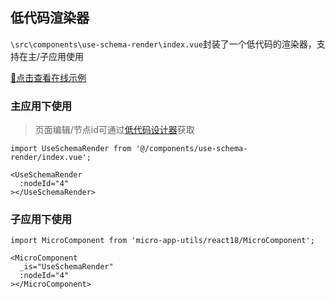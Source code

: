 ## 低代码渲染器
`\src\components\use-schema-render\index.vue`封装了一个低代码的渲染器，支持在主/子应用使用

[🔗点击查看在线示例](https://micro-admin-template.lammu.cn/micromain/demo/lowcodeEngine)


### 主应用下使用
> 页面编辑/节点id可通过[低代码设计器](./低代码设计器.md)获取
```TSX
import UseSchemaRender from '@/components/use-schema-render/index.vue';

<UseSchemaRender
  :nodeId="4"
></UseSchemaRender>
```

### 子应用下使用

```TSX
import MicroComponent from 'micro-app-utils/react18/MicroComponent';

<MicroComponent
  _is="UseSchemaRender"
  :nodeId="4"
></MicroComponent>
```